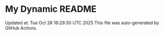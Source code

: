 # My Dynamic README
Updated at: Tue Oct 28 16:29:30 UTC 2025
This file was auto-generated by GitHub Actions.
